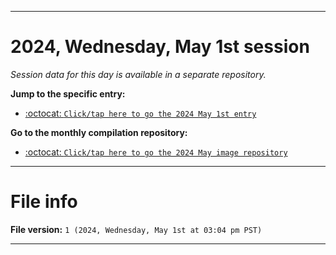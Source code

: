 
***

# 2024, Wednesday, May 1st session

_Session data for this day is available in a separate repository._

**Jump to the specific entry:**

- [:octocat: `Click/tap here to go the 2024 May 1st entry`](https://github.com/seanpm2001/SeansLifeArchive_Images_MotorWorld_CarFactory_Y2024_V5/tree/SeansLifeArchive_Images_MotorWorld_CarFactory_Y2024_V5_Main-dev/2024/05_May/01/)

**Go to the monthly compilation repository:**

- [:octocat: `Click/tap here to go the 2024 May image repository`](https://github.com/seanpm2001/SeansLifeArchive_Images_MotorWorld_CarFactory_Y2024_V5/)

***

# File info

**File version:** `1 (2024, Wednesday, May 1st at 03:04 pm PST)`

***
